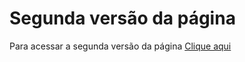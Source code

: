 # Segunda versão da página  
Para acessar a segunda versão da página [Clique aqui](https://htmlpreview.github.io/?https://github.com/Mileriss/Pagina-TalkD/blob/main/V1/pag_inicial.html)

